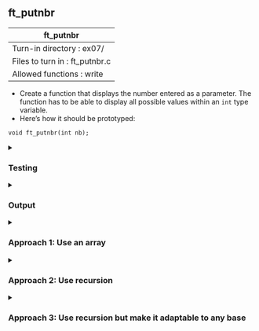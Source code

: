 ## ft_putnbr

|               ft_putnbr        |
|---------------------------------|
| Turn-in directory : ex07/       |
| Files to turn in : ft_putnbr.c |
| Allowed functions : write       |
- Create a function that displays the number entered as a parameter. The function
has to be able to display all possible values within an <code>int</code> type variable.
- Here’s how it should be prototyped:
```
void ft_putnbr(int nb);
```

<details>
<summary><h3>Testing</h3></summary>
<pre><code>#include <unistd.h>
#include <limits.h>

int	main(void)
{
	ft_putnbr(INT_MIN);
	write(1, "\n", 1);
	ft_putnbr(-5);
	write(1, "\n", 1);
	ft_putnbr(0);
	write(1, "\n", 1);
	ft_putnbr(5);
	write(1, "\n", 1);
	ft_putnbr(INT_MAX);
	write(1, "\n", 1);
	return (0);
}</code></pre>

As with <a href=..\04_ft_is_negative.c>ft_is_negative</a>, when testing with integers, it's good to test with the extreme values. The <code>limits.h</code> library with the macros <code>INT_MIN</code> and <code>INT_MAX</code> for integer minimum and maximum makes this very simple.

See [testing file](main.c)
</details>

</details>
<details>
<summary><h3>Output</h3></summary>
<pre><code>-2147483648
-5
0
5
2147483647</code></pre>
</details>

<details>
<summary><h3><b>Approach 1: Use an array</code></b></h3></summary>
This <a href=ft_putnbr_v1.c>approach</a> first separates each digit within the integer and stores the digits in an array (lines 30-34). Thereafter, it prints these digits (lines 35-40). It also caters for the case of <code>0</code> (lines 23-24) and negative cases (lines 25-29).

<h4>Separating digits from the integer (i.e,. how we get <code>'1'</code>, <code>'2'</code> and <code>'3'</code> from <code>123</code>). </h4>

<pre><code>30	while (x % 10 != 0 || (x > 0 && x % 10 == 0))
31	{
32		array[i++] = (x % 10) + 48;
33		x = x / 10;
34	}</code></pre>

Note that here, <code>x</code> refers to the number we have to display. The reason for using this instead of <code>nb</code> will be explained later. The easiest way to get digits from an integer is to use the modulo by 10. For instance, 123 modulo 10 will return 3. We add <code>48</code> or <code>'0'</code> to obtain the character <code>'3'</code>. We then add <code>'3'</code> into the array. This is what line 30 does. 

In line 31, we divide 123 by 10. Since both the divident (123) and the divisor (10) are integers, the result is also an integer (12). If we apply the modulo again, we would be able to back out <code>'2'</code>. 

We want this process to continue while the number is greater than 0. 0 is not included in the <code>while</code> loop condition because it would not be possible to escpae the <code>while</code> loop when the escape condition is based on a division. Say, we have already backed out <code>'1'</code> from 123 and are ready to exit the <code>while</code> loop: we divide 1 by 10 and obtain 0 (since the arithmetic is done with integers). The next time we reach line 33, we divide 0 by 10 again and still get 0. This situation continues ad infinitum and we never escape the <code>while</code> loop. 

<h4>Displaying the digits but in reverse</h4>
Our array has all the digits from the integer but in reverse order. Hence, we should display the last element in the array, and then the second last, etc. in order to get the digits the right way round again. 
<pre><code>35	i--;
36	while (i >= 0)
37	{
38		write(1, &array[i], 1);
39		i--;
40	}</code></pre>

But first, our index of <code>i</code> in our array is now after the last digit because of <code>i++</code> in line 32. Hence, before we loop through the digits in the array, we first deduct 1 from <code>i</code> in line 35 (<code>i--;</code>) to return to the last digit in the array. 

To print in reverse, we start at the last digit, decrement <code>i</code> in each instance of the <code>while</code> loop until we reach the first digit in the array, held in <code>array[0]</code>. In the loop, we use <code>write</code> to display the digit in array[i]. 

If we wanted to save one line of code, we can consider the following code. We decrement <i>before</i> we <code>write</code> the digit so that we move to the last digit in the first instance of the <code>while</code> loop. Also, due to this, the <code>while</code> loop condition cannot include <code>'0'</code>. If it does, we will end up trying to display <code>array[-1]</code>.
<pre><code>while (i > 0)
{
	i--;
	write(1, &array[i], 1);
}</code></pre>

<h4>Dealing with <code>nb == 0</code></h4>
Since the <code>while</code> loop set-up in line 30 does not allow us to display a single '0' (if we tried, we won't be able to escape the <code>while</code> loop for reasons discussed above), we have to cater for it separately in lines 23-24. 

<h4>Dealing with negative integers or <code>nb < 0</code></h4>
Broadly, for negative integers, we display <code>'-'</code>, convert the integer back into a positive number and proceed as usual. Sounds simple enough but unfortunately, the minimum value for an integer is typically higher in absolute terms than the maximum value for an integer. For instance, <code>INT_MIN</code> for most of you will be -2,147,483,64<b>8</b> while <code>INT_MAX</code> will be 2,147,483,64<b>7</b>. If we were to convert nb = -2,147,483,648 into a positive figure, we attempt to assign 2,147,483,648 to an integer that cannot actually hold it! The solution is to use another variable capable of holding a larger numbers. In my code, I have defined a <code>long long</code> integer variable called <code>x</code> to do this. For some of you, it may be sufficient to define a <code>long</code> integer - it's just that for me, it turns out that <code>LONG_MAX</code> is the same as <code>INT_MAX</code>, forcing me to use <code>long long</code> instead. Confirm the minimum and maximum values within your machine using the <code>limits.h</code> library to know what is necessary/sufficient for you. 

Note that <code>x = -x</code> was used and not <code>x = -nb</code>. With the latter, as <code>nb</code> is an integer value, the right-hand-side of <code>=</code> is evaluated as an integer and we end up forcing 2,147,483,648 into an integer again. This happens before  the value is assigned to a <code>long</code> variable.

</details>

<details>
<summary><h3><b>Approach 2: Use recursion</code></b></h3></summary>
This <a href=ft_putnbr_v2.c>approach</a> produces succinct code but it requires you to understand and use recursion where the function calls upon itself. 

Where the number is less than 10, say 8, the function calculates the 8 modulo 10 (i.e., 8) and adds 48 to display <code>'8'</code>. Straightforward enough! 

<pre><code>32	c = nb % 10 + 48;</code></pre>
Here, we don't even need the modulo to display the single digit (but we will need it for the recursion)!

When the number is 10 or greater, we call on the <code>ft_putnbr</code> function to display the number divided by 10: <code>ft_putnbr(x / 10)</code>.
<pre><code>30	if (nb > 9)
31	ft_putnbr(nb / 10);</code></pre>

For instance, if we want to display 12 (i.e., <code>ft_putnbr(12)</code>), we will first call the function to display 12 divided 10 (i.e., <code>ft_putnbr(12/10)</code> which is equivalent to <code>ft_putnbr(1)</code>). Within <code>ft_putnbr(1)</code>, the code runs exactly as described above for numbers less than 10. We then exit <code>ft_putnbr(1)</code> and return to <code>ft_putnbr(12)</code> and run <code>c = x % 10 + 48</code>: 12 % 10 = 2 and we convert this to <code>'2'</code> by adding 48. We have successfully printed <code>'1'</code> and <code>'2'</code> and in that order! 

Let's try again with 123: <code>ft_putnbr(123)</code> will call <code>ft_putnbr(12)</code> which will in turn call <code>ft_putnbr(1)</code>. <code>ft_putnbr(1)</code> will display <code>'1'</code> and return control back to <code>ft_putnbr(12)</code> which will display <code>'2'</code>. Control returns to <code>ft_putnbr(123)</code> and <code>'3'</code> is printed. Viola!

<h4>Dealing with <code>nb == -2147483648</code></h4>
Unlike the 
<a href=ft_putnbr_v1.c> previous approach</a>, we use another method to cater to the case where <code>nb ==  INT_MIN == -2147483648</code>. Specifically, we use an <code>if</code> statement:
<pre><code>19	if (nb == -2147483648)
20	{
21		write(1, "-2", 2);
22		ft_putnbr(147483648)
23		return;
24	}</code></pre>
We first display <code>"-2"</code> and use recursion to display the rest of the digits. Consequently, there's no need to use a variable like <code>long</code> or <code>long long</code> to cater for the absolute value of <code>INT_MIN</code>! 

Of course, we can also take this approach to the extreme and avoid recursion for the case of <code>nb == 2147483648</code>: We simply get <code>write</code> to display all the necessary digits at once!
<pre><code>if (nb == -2147483648)
{
	write(1, "-2147483648", 11);
	return;
}</code></pre>
</details>

<details>
<summary><h3><b>Approach 3: Use recursion but make it adaptable to any base</code></b></h3></summary>
This <a href=ft_putnbr_v3.c>approach</a> is similar to <a href=ft_putnbr_v2.c>approach</a> except that the function could be more easily adapted to handle displaying integers in any base (more on this later).

First, we define all the characters used in base 10 within a string: <code>char	base[11] = "0123456789"</code>. There are 10 characters that are used in base 10 but I've catered for 11 spaces in my array - the last one is for the null terminator!

Then in line 31, we use <code>nb % 10</code> to select a digit from the string <code>base</code>. If <code>nb % 10</code> is 2, we display <code>str[2]</code> which is <code>'2'</code>. 

Seems a little extra but imagine you had to display a number in base 8. This function is now easily adaptable to this use case: 
<pre><code>1	# include &ltunisted.h&gt
2	void	ft_putnbr_base8(int nb)
3	{
4		char		base[9] = "012345678";
5		long long	x;
6		x = nb;
7		if (x < 0)
8	{
9		write(1, "-", 1);
10		x = -x;
11	}
12	if (x > 7)
13		ft_putnbr_base8(x / 8);
14	write(1, &base[x % 8], 1);
15	} </code></pre>

We've specified the string <code>base</code> accordingly <i>and</i> adjusted the rest of the function to account for base 8. Importantly, the mathematical expressions now use 8 instead of 10 e.g., we use <code>x / 8</code> and <code>x % 8</code> in lines 13 and 14 instead of <code>x / 10</code> and <code>x % 10</code>. 

In this approach, <code>base</code> is declared and initialised in the same line. For this to pass The Norme, the code would need to be amended as follows:
<pre><code>char base[11];
base[0] = '0';
base[1] = '1';
base[2] = '2';
base[3] = '3';
base[4] = '4';
base[5] = '5';
base[6] = '6';
base[7] = '7';
base[8] = '8';
base[9] = '9';
base[10] = '\0';</code></pre>
or we can use a <code>while</code> loop to make this less tedious:
<pre><code>char base[11];
int i; 
i = -1;
while (++i <= 9)
	base[i] = i + 48; 
base[++i] = '\0'</code></pre>
Do note that this is many more lines of code even when using the <code>while</code> loop and removing lines for incrementing (e.g., a line just for <code>i++;</code>). Technically, <code>str[10] = '\0'</code> is not required but it's a good practice to end strings with a null terminator.
<pre><code></code></pre>
</details>